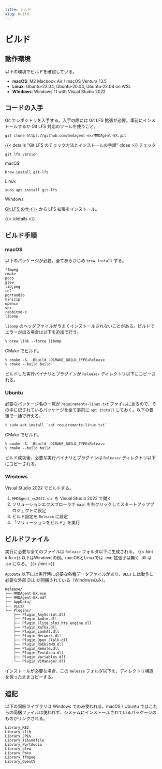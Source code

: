 ```yaml
---
title: ビルド
slug: build
---
```

# ビルド

## 動作環境

以下の環境でビルドを確認している。

- **macOS**: M2 Macbook Air / macOS Ventura 13.5
- **Linux**: Ubuntu-22.04, Ubuntu-20.04, Ubuntu-22.04 on WSL
- **WIndows**: Windows 11 with Visual Studio 2022

## コードの入手

Git でレポジトリを入手する。入手の際には Git LFS 拡張が必要。事前にインストールするか Git LFS 対応のツールを使うこと。

```shell
git clone https://github.com/mmdagent-ex/MMDAgent-EX.git
```

{{< details "Git LFS のチェック方法とインストールの手順" close >}}
チェック

```shell
git lfs version
```

macOS

```shell
brew install git-lfs
```

Linux

```shell
sudo apt install git-lfs
```

Windows

[Git LFS のサイト](https://git-lfs.com/) から LFS 拡張をインストール。

{{< /details >}}

## ビルド手順

### macOS

以下のパッケージが必要。全てあらかじめ `brew install` する。

```text
ffmpeg
cmake
poco
glew
libjpeg
re2
portaudio
minizip
opencv
sox
rabbitmq-c
libomp
```

`libomp` のヘッダファイルがうまくインストールされないことがある。ビルドでエラーが出る場合は以下を追加で行う。

```shell
% brew link --force libomp
```

CMake でビルド。

```shell
% cmake -S. -Bbuild -DCMAKE_BUILD_TYPE=Release
% cmake --build build
```

ビルドした実行バイナリとプラグインが `Release/` ディレクトリ以下にコピーされる。

### Ubuntu

必要なパッケージ名の一覧が `requirements-linux.txt` ファイルにあるので、その中に記されているパッケージを全て事前に `apt install` しておく。以下の要領で一括で行える。

```shell
% sudo apt install `cat requirements-linux.txt`
```

CMake でビルド。

```shell
% cmake -S. -Bbuild -DCMAKE_BUILD_TYPE=Release
% cmake --build build
```

ビルド成功後、必要な実行バイナリとプラグインは `Release/` ディレクトリ以下にコピーされる。

### Windows

Visual Studio 2022 でビルドする。

1. `MMDAgent_vs2022.sln` を Visual Studio 2022 で開く
2. ソリューションエクスプローラで `main` を右クリックしてスタートアッププロジェクトに設定
3. ビルド設定を `Release` に設定
4. 「ソリューションをビルド」を実行

## ビルドファイル

実行に必要な全てのファイルは `Release` フォルダ以下に生成される。
{{< hint info >}}
以下はWindowsの例。macOSとLinuxでは .exe 拡張子は無く .dll は .so になる。
{{< /hint >}}

`AppData` 以下には実行時に必要な各種データファイルがあり、`DLLs` には動作に必要な外部 DLL が同梱されている（Windowsのみ）。

```text
Release/
├── MMDAgent-EX.exe
├── MMDAgent-EX.mdf
├── AppData/
├── DLLs/
└── Plugins/
    ├── Plugin_AnyScript.dll
    ├── Plugin_Audio.dll
    ├── Plugin_Flite_plus_hts_engine.dll
    ├── Plugin_Kafka.dll
    ├── Plugin_LookAt.dll
    ├── Plugin_Network.dll
    ├── Plugin_Open_JTalk.dll
    ├── Plugin_RabbitMQ.dll
    ├── Plugin_Remote.dll
    ├── Plugin_TextArea.dll
    ├── Plugin_Variables.dll
    └── Plugin_VIManager.dll
```

インストールが必要な場合、この `Release` フォルダ以下を、ディレクトリ構造を保ったままコピーする。

## 追記

以下の同梱ライブラリは Windows でのみ使われる。macOS / Ubuntu ではこれらの同梱ファイルは使われず、システムにインストールされているパッケージのものがリンクされる。

```text
Library_RE2
Library_zlib
Library_JPEG
Library_libsndfile
Library_PortAudio
Library_glew
Library_Poco
Library_ffmpeg
Library_OpenCV
```

